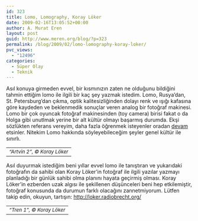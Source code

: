 ```yaml
---
id: 323
title: Lomo, Lomography, Koray Löker
date: 2009-02-16T13:05:52+00:00
author: A. Murat Eren
layout: post
guid: http://www.meren.org/blog/?p=323
permalink: /blog/2009/02/lomo-lomography-koray-loker/
pvc_views:
  - "12496"
categories:
  - Süper Olay
  - Teknik
---
```

Asıl konuya girmeden evvel, bir kısmınızın zaten ne olduğunu bildiğini tahmin ettiğim lomo ile ilgili bir kaç şey yazmak istedim. Lomo, Rusya&#8217;dan, St. Petersburg&#8217;dan çıkma, optik kalitesizliğinden dolayı renk ve ışığı kafasına göre kaydeden ve beklenmedik sonuçlar veren analog bir fotoğraf makinesi. Lomo bir çok oyuncak fotoğraf makinesinden (toy camera) birisi fakat o da Holga gibi unutlmak yerine bir alt kültür olmayı başarmış durumda. Ekşi sözlükten referans vereyim, daha fazla öğrenmek isteyenler oradan [devam](http://sozluk.sourtimes.org/show.asp?t=lomography) etsinler. Nitekim Lomo hakkında söyleyebileceğim şeyler genel kültür ile sınırlı.

<table border="0" width="100%">
  <tr>
    <td align="center">
      <img src="{{ site.baseurl }}/images/lomo-lomography-koray-loker-Artvin_2_by_loker.jpg" alt="" /><br /><em><small> &#8220;Artvin 2&#8221;, © Koray Löker</small></em>
    </td>
  </tr>
</table>

Asıl duyurmak istediğim beni yıllar evvel lomo ile tanıştıran ve yukarıdaki fotoğrafın da sahibi olan Koray Löker&#8217;in fotoğraf ile ilgili yazılar yazmayı planladığı bir günlük sahibi olma planını hayata geçirmiş olması. Koray Löker&#8217;in ezberden uzak algısı ile şekillenen düşünceleri beni hep etkilemiştir, fotoğraf konusunda da durumun farklı olacağını zannetmiyorum. Lütfen takip edin, okuyun, tartışın: <http://loker.radiobrecht.org/>

<table border="0" width="100%">
  <tr>
    <td align="center">
      <img src="{{ site.baseurl }}/images/lomo-lomography-koray-loker-Tren_1_by_loker.jpg" alt="" /><br /><em><small> &#8220;Tren 1&#8221;, © Koray Löker</small></em>
    </td>
  </tr>
</table>
